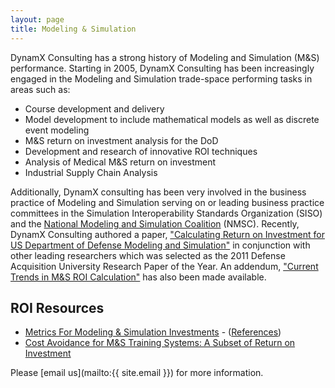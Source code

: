 ```yaml
---
layout: page
title: Modeling & Simulation
---
```


DynamX Consulting has a strong history of Modeling and Simulation (M&S) performance. Starting in 2005, DynamX Consulting has been increasingly engaged in the Modeling and Simulation trade-space performing tasks in areas such as:

 - Course development and delivery
 - Model development to include mathematical models as well as discrete event modeling
 - M&S return on investment analysis for the DoD
 - Development and research of innovative ROI techniques
 - Analysis of Medical M&S return on investment
 - Industrial Supply Chain Analysis

Additionally, DynamX consulting has been very involved in the business practice of Modeling and Simulation serving on or leading business practice committees in the Simulation Interoperability Standards Organization (SISO) and the [National Modeling and Simulation Coalition][nmsc] (NMSC).  Recently, DynamX Consulting authored a paper, ["Calculating Return on Investment for US Department of Defense Modeling and Simulation"][1] in conjunction with other leading researchers which was selected as the 2011 Defense Acquisition University Research Paper of the Year.  An addendum, ["Current Trends in M&S ROI Calculation"][2] has also been made available.

## ROI Resources ##

 - [Metrics For Modeling & Simulation Investments][3] - ([References][5])
 - [Cost Avoidance for M&S Training Systems: A Subset of Return on Investment][4]

Please [email us](mailto:{{ site.email }}) for more information.

[nmsc]: http://www.modsimcoalition.org
[1]: ../assets/pdf/CalcROIForDODMS-ARJArticle04-11.pdf
[2]: ../assets/pdf/CurrentTrendsInMSROI.pdf
[3]: ../assets/pdf/MetricsForMSInvestments.pdf
[4]: ../assets/pdf/CostAvoidanceForMSTrainingSystems.pdf
[5]: ../assets/pdf/MSMetricsReferences.pdf

